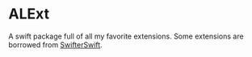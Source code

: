 # ALExt

A swift package full of all my favorite extensions. Some extensions are borrowed from [SwifterSwift](https://github.com/SwifterSwift).
